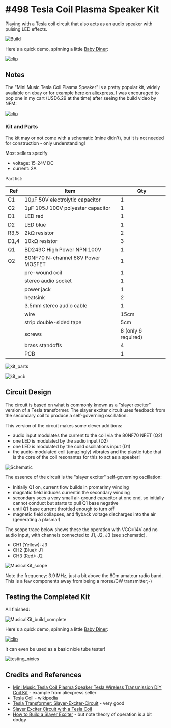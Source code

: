 # #498 Tesla Coil Plasma Speaker Kit

Playing with a Tesla coil circuit that also acts as an audio speaker with pulsing LED effects.

![Build](./assets/MusicalKit_build.jpg?raw=true)

Here's a quick demo, spinning a little [Baby Diner](https://www.youtube.com/watch?v=X76IXhqAEtE):

[![clip](https://img.youtube.com/vi/9yhTIx6dcRo/0.jpg)](https://www.youtube.com/watch?v=9yhTIx6dcRo)

## Notes

The "Mini Music Tesla Coil Plasma Speaker" is a pretty popular kit,
widely available on ebay or for example [here on aliexpress](https://www.aliexpress.com/item/4000030185359.html).
I was encouraged to pop one in my cart (USD6.29 at the time) after seeing the build video by NFM:

[![clip](https://img.youtube.com/vi/GdhTVwSygqo/0.jpg)](https://www.youtube.com/watch?v=GdhTVwSygqo)


### Kit and Parts

The kit may or not come with a schematic (mine didn't), but it is not needed for construction - only understanding!

Most sellers specify

* voltage: 15-24V DC
* current: 2A

Part list:

| Ref  | Item                                  | Qty  |
|------|---------------------------------------|------|
| C1   | 10µF 50V electrolytic capacitor       | 1    |
| C2   | 1µF 105J 100V polyester capacitor     | 1    |
| D1   | LED red                               | 1    |
| D2   | LED blue                              | 1    |
| R3,5 | 2kΩ resistor                          | 2    |
| D1,4 | 10kΩ resistor                         | 3    |
| Q1   | BD243C High Power NPN 100V            | 1    |
| Q2   | 80NF70 N-channel 68V Power MOSFET     | 1    |
|      | pre-wound coil                        | 1    |
|      | stereo audio socket                   | 1    |
|      | power jack                            | 1    |
|      | heatsink                              | 2    |
|      | 3.5mm stereo audio cable              | 1    |
|      | wire                                  | 15cm |
|      | strip double-sided tape               | 5cm  |
|      | screws                                | 8 (only 6 required) |
|      | brass standoffs                       | 4    |
|      | PCB                                   | 1    |


![kit_parts](./assets/kit_parts.jpg?raw=true)

![kit_pcb](./assets/kit_pcb.jpg?raw=true)

## Circuit Design

The circuit is based on what is commonly known as a "slayer exciter" version of a Tesla transformer.
The slayer exciter circuit uses feedback from the secondary coil to produce a self-governing oscillation.

This version of the circuit makes some clever additions:

* audio input modulates the current to the coil via the 80NF70 NFET (Q2)
* one LED is modulated by the audio input (D2)
* one LED is modulated by the coild oscillations input (D1)
* the audio-modulated coil (amazingly) vibrates and the plastic tube that is the core of the coil resonantes for this to act as a speaker!

![Schematic](./assets/MusicalKit_schematic.jpg?raw=true)

The essence of the circuit is the "slayer exciter" self-governing oscillation:

* Initially Q1 on, current flow builds in promarimy winding
* magnatic field induces currentin the secondary winding
* secondary sees a very small air-ground capacitor at one end, so initially cannot conduct but starts to pull Q1 base negative
* until Q1 base current throttled enough to turn off
* magnetic field collapses, and flyback voltage discharges into the air (generating a plasma!)

The scope trace below shows these the operation with VCC=14V and no audio input,
with channels connected to J1, J2, J3 (see schematic).

* CH1 (Yellow): J3
* CH2 (Blue): J1
* CH3 (Red): J2

![MusicalKit_scope](./assets/MusicalKit_scope.gif?raw=true)

Note the frequency: 3.9 MHz, just a bit above the 80m amateur radio band. This is a few components away from being a morse/CW transmitter;-)

## Testing the Completed Kit

All finished:

![MusicalKit_build_complete](./assets/MusicalKit_build_complete.jpg?raw=true)

Here's a quick demo, spinning a little [Baby Diner](https://www.youtube.com/watch?v=X76IXhqAEtE):

[![clip](https://img.youtube.com/vi/9yhTIx6dcRo/0.jpg)](https://www.youtube.com/watch?v=9yhTIx6dcRo)

It can even be used as a basic nixie tube tester!

![testing_nixies](./assets/testing_nixies.jpg?raw=true)

## Credits and References

* [Mini Music Tesla Coil Plasma Speaker Tesla Wireless Transmission DIY Coil Kit](https://www.aliexpress.com/item/4000030185359.html) - example from aliexpress seller
* [Tesla Coil](https://en.wikipedia.org/wiki/Tesla_coil) - wikipedia
* [Tesla Transformer: Slayer-Exciter-Circuit](https://steemit.com/technology/@elektr1ker/tesla-transformer-slayer-exciter-circuit) - very good
* [Slayer Exciter Circuit with a Tesla Coil](https://www.electroboom.com/?p=521)
* [How to Build a Slayer Exciter](https://www.instructables.com/id/How-to-Build-a-Slayer-Exciter/) - but note theory of operation is a bit dodgy
